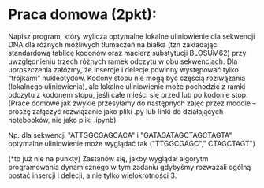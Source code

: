 # Praca domowa (2pkt):

Napisz program, który wylicza optymalne lokalne uliniowienie dla sekwencji DNA dla różnych możliwych tłumaczeń na
białka (tzn zakładając standardową tablicę kodonów oraz macierz substytucji BLOSUM62)  przy uwzględnieniu trzech różnych
ramek odczytu w obu sekwencjach. Dla uproszczenia załóżmy, że insercje i delecje powinny występować tylko “trójkami”
nukleotydów. Kodony stopu nie mogą być częścią roziwązania (lokalnego uliniowienia), ale lokalne uliniowienie może
pochodzić z ramki odczytu z kodonem stopu, jeśli całe mieści się przed lub po kodonie stop.(Prace domowe jak zwykle
przesyłamy do następnych zajęć przez moodle – proszę załączyć rozwiązanie jako pliki .py lub linki do działających
notebooków, nie jako pliki .ipynb)

Np. dla sekwencji "ATTGGCGAGCACA" i "GATAGATAGCTAGCTAGTA" optymalne uliniowienie może wyglądać tak ("TTGGCGAGC","
CTAGCTAGT")

(*to już nie na punkty) Zastanów się, jakby wyglądał algorytm programowania dynamicznego w tym zadaniu gdybyśmy
rozważali ogólną postać insercji i delecji, a nie tylko wielokrotności 3.